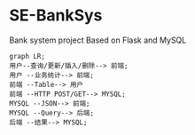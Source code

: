 # SE-BankSys
Bank system project
Based on Flask and MySQL


```mermaid
graph LR;
用户--查询/更新/插入/删除--> 前端;
用户 --业务统计--> 前端;
前端 --Table--> 用户
前端 --HTTP POST/GET--> MYSQL;
MYSQL --JSON--> 前端;
MYSQL --Query--> 后端;
后端 --结果--> MYSQL;

```

